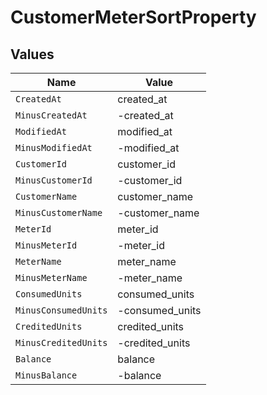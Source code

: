 # CustomerMeterSortProperty


## Values

| Name                 | Value                |
| -------------------- | -------------------- |
| `CreatedAt`          | created_at           |
| `MinusCreatedAt`     | -created_at          |
| `ModifiedAt`         | modified_at          |
| `MinusModifiedAt`    | -modified_at         |
| `CustomerId`         | customer_id          |
| `MinusCustomerId`    | -customer_id         |
| `CustomerName`       | customer_name        |
| `MinusCustomerName`  | -customer_name       |
| `MeterId`            | meter_id             |
| `MinusMeterId`       | -meter_id            |
| `MeterName`          | meter_name           |
| `MinusMeterName`     | -meter_name          |
| `ConsumedUnits`      | consumed_units       |
| `MinusConsumedUnits` | -consumed_units      |
| `CreditedUnits`      | credited_units       |
| `MinusCreditedUnits` | -credited_units      |
| `Balance`            | balance              |
| `MinusBalance`       | -balance             |